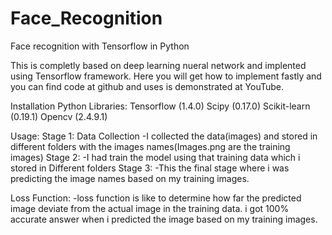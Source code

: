 # Face_Recognition
Face recognition with Tensorflow in Python

This is completly based on deep learning nueral network and implented using Tensorflow framework. Here you will get how to implement fastly and you can find code at github and uses is demonstrated at YouTube.

Installation Python Libraries:
Tensorflow (1.4.0)
Scipy (0.17.0)
Scikit-learn (0.19.1)
Opencv (2.4.9.1)


Usage:
Stage 1: Data Collection
-I collected the data(images) and stored in different folders with the images names(Images.png are the training images)
Stage 2:
-I had train the model using that training data which i stored in Different folders
Stage 3:
-This the final stage where i was predicting the image names based on my training images.

Loss Function:
-loss function is like to determine how far the predicted image deviate from the actual image in the training data. i got 100% accurate answer when i predicted the image based on my training images.

